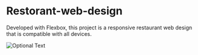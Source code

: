 # Restorant-web-design

Developed with Flexbox, this project is a responsive restaurant web design that is compatible with all devices.

![Optional Text](../master/img/scsht1.jpg)


